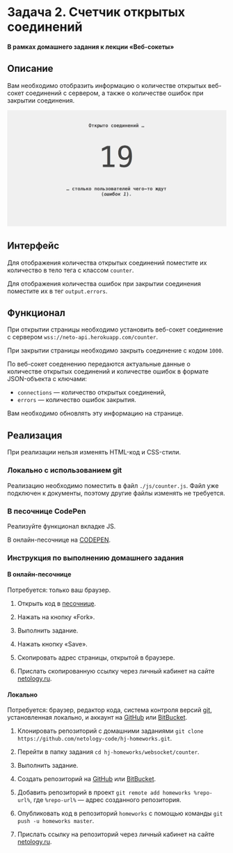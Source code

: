 # Задача 2. Счетчик открытых соединений

#### В рамках домашнего задания к лекции «Веб-сокеты»

## Описание

Вам необходимо отобразить информацию о количестве открытых веб-сокет соединений с сервером, а также о количестве ошибок при закрытии соединения.

![Счетчик](./res/preview.png)

## Интерфейс

Для отображения количества открытых соединений поместите их количество в тело тега с классом `counter`.

Для отображения количества ошибок при закрытии соединения поместите их в тег `output.errors`.

## Функционал

При открытии страницы необходимо установить веб-сокет соединение с сервером `wss://neto-api.herokuapp.com/counter`.

При закрытии страницы необходимо закрыть соединение с кодом `1000`.

По веб-сокет соеденению передаются актуальные данные о количестве открытых соединений и количестве ошибок в формате JSON-объекта с ключами:
- `connections` — количество открытых соединений,
- `errors` — количество ошибок закрытия.

Вам необходимо обновлять эту информацию на странице.

## Реализация

При реализации нельзя изменять HTML-код и CSS-стили.

### Локально с использованием git

Реализацию необходимо поместить в файл `./js/counter.js`. Файл уже подключен к документы, поэтому другие файлы изменять не требуется.

### В песочнице CodePen

Реализуйте функционал вкладке JS. 

В онлайн-песочнице на [CODEPEN](https://codepen.io/dfitiskin/pen/awPoaw).

### Инструкция по выполнению домашнего задания

#### В онлайн-песочнице

Потребуется: только ваш браузер.

1. Открыть код в [песочнице](https://codepen.io/dfitiskin/pen/awPoaw).

2. Нажать на кнопку «Fork».

3. Выполнить задание.

4. Нажать кнопку «Save».

5. Скопировать адрес страницы, открытой в браузере.

6. Прислать скопированную ссылку через личный кабинет на сайте [netology.ru](http://netology.ru/).    

#### Локально

Потребуется: браузер, редактор кода, система контроля версий [git](https://git-scm.com), установленная локально, и аккаунт на [GitHub](https://github.com/) или [BitBucket](https://bitbucket.org/).

1. Клонировать репозиторий с домашними заданиями `git clone https://github.com/netology-code/hj-homeworks.git`.

2. Перейти в папку задания `cd hj-homeworks/websocket/counter`.

3. Выполнить задание.

4. Создать репозиторий на [GitHub](https://github.com/) или [BitBucket](https://bitbucket.org/).

5. Добавить репозиторий в проект `git remote add homeworks %repo-url%`, где `%repo-url%` — адрес созданного репозитория.

6. Опубликовать код в репозиторий `homeworks` с помощью команды `git push -u homeworks master`.

7. Прислать ссылку на репозиторий через личный кабинет на сайте [netology.ru](http://netology.ru/).
